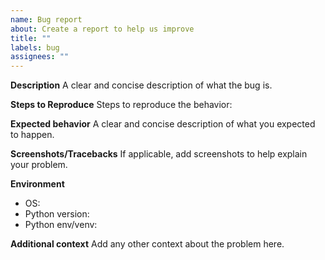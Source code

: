 ```yaml
---
name: Bug report
about: Create a report to help us improve
title: ""
labels: bug
assignees: ""
---
```


**Description**
A clear and concise description of what the bug is.

**Steps to Reproduce**
Steps to reproduce the behavior:

**Expected behavior**
A clear and concise description of what you expected to happen.

**Screenshots/Tracebacks**
If applicable, add screenshots to help explain your problem.

**Environment**

- OS:
- Python version:
- Python env/venv:

**Additional context**
Add any other context about the problem here.
